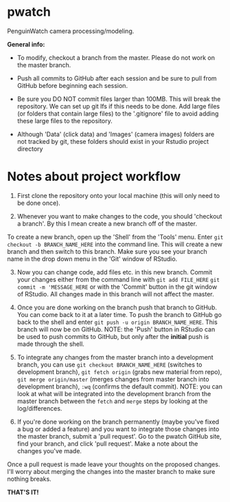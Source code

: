 # pwatch
PenguinWatch camera processing/modeling.

**General info:**

- To modify, checkout a branch from the master. Please do not work on the master branch.

- Push all commits to GitHub after each session and be sure to pull from GitHub before beginning each session.

- Be sure you DO NOT commit files larger than 100MB. This will break the repository. We can set up git lfs if this needs to be done. Add large files (or folders that contain large files) to the '.gitignore' file to avoid adding these large files to the repository.

- Although 'Data' (click data) and 'Images' (camera images) folders are not tracked by git, these folders should exist in your Rstudio project directory


# Notes about project workflow
1) First clone the repository onto your local machine (this will only need to be done once).


2) Whenever you want to make changes to the code, you should 'checkout a branch'. By this I mean create a new branch off of the master. 

To create a new branch, open up the 'Shell' from the 'Tools' menu. Enter `git checkout -b BRANCH_NAME_HERE` into the command line. This will create a new branch and then switch to this branch. Make sure you see your branch name in the drop down menu in the 'Git' window of RStudio.


3) Now you can change code, add files etc. in this new branch. Commit your changes either from the command line with `git add FILE_HERE` `git commit -m 'MESSAGE_HERE` or with the 'Commit' button in the git window of RStudio. All changes made in this branch will not affect the master.


4) Once you are done working on the branch push that branch to GitHub. You can come back to it at a later time. To push the branch to GitHub go back to the shell and enter `git push -u origin BRANCH_NAME_HERE`. This branch will now be on GitHub. NOTE: the 'Push' button in RStudio can be used to push commits to GitHub, but only after the **initial** push is made through the shell.


5) To integrate any changes from the master branch into a development branch, you can use `git checkout BRANCH_NAME_HERE` (switches to development branch), `git fetch origin` (grabs new material from repo), `git merge origin/master` (merges changes from master branch into development branch), `:wq` (confirms the default commit). NOTE: you can look at what will be integrated into the development branch from the master branch between the `fetch` and `merge` steps by looking at the log/differences.


6) If you're done working on the branch permanently (maybe you've fixed a bug or added a feature) and you want to integrate those changes into the master branch, submit a 'pull request'. Go to the pwatch GitHub site, find your branch, and click 'pull request'. Make a note about the changes you've made.

Once a pull request is made leave your thoughts on the proposed changes. I'll worry about merging the changes into the master branch to make sure nothing breaks.

**THAT'S IT!**
